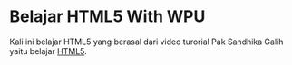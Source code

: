 # Belajar HTML5 With WPU
Kali ini belajar HTML5 yang berasal dari video turorial Pak Sandhika Galih yaitu belajar [HTML5](https://www.youtube.com/watch?v=Q2VqCG13ejA&list=PLFIM0718LjIX-K5eeHRImnZhPUMhsw9A7).